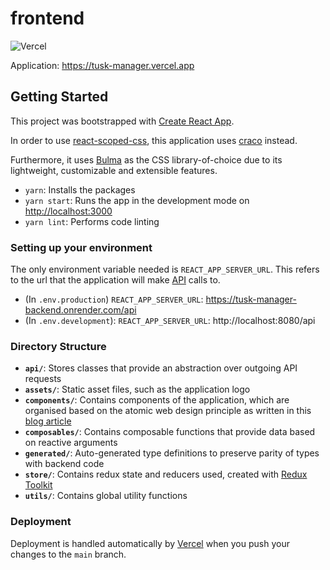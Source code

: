 # frontend

![Vercel](https://vercelbadge.vercel.app/api/EmilyOng/tusk-manager-frontend)

Application: https://tusk-manager.vercel.app

## Getting Started

This project was bootstrapped with [Create React App](https://github.com/facebook/create-react-app).

In order to use [react-scoped-css](https://github.com/gaoxiaoliangz/react-scoped-css), this application uses [craco](https://github.com/gsoft-inc/craco) instead.

Furthermore, it uses [Bulma](https://bulma.io/) as the CSS library-of-choice due to its lightweight, customizable and extensible features.

- `yarn`: Installs the packages
- `yarn start`: Runs the app in the development mode on [http://localhost:3000](http://localhost:3000)
- `yarn lint`: Performs code linting

### Setting up your environment

The only environment variable needed is `REACT_APP_SERVER_URL`. This refers to the url that the application will make [API](src/api/request.ts) calls to.

- (In `.env.production`) `REACT_APP_SERVER_URL`: https://tusk-manager-backend.onrender.com/api
- (In `.env.development`): `REACT_APP_SERVER_URL`: http://localhost:8080/api

### Directory Structure

- **`api/`**: Stores classes that provide an abstraction over outgoing API requests
- **`assets/`**: Static asset files, such as the application logo
- **`components/`**: Contains components of the application, which are organised based on the atomic web design principle as written in this [blog article](https://bradfrost.com/blog/post/atomic-web-design/)
- **`composables/`**: Contains composable functions that provide data based on reactive arguments
- **`generated/`**: Auto-generated type definitions to preserve parity of types with backend code
- **`store/`**: Contains redux state and reducers used, created with [Redux Toolkit](https://redux-toolkit.js.org/)
- **`utils/`**: Contains global utility functions

### Deployment

Deployment is handled automatically by [Vercel](https://vercel.com/) when you push your changes to the `main` branch.
